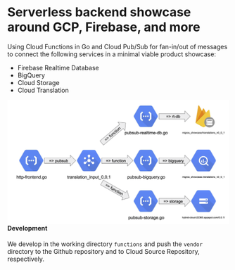 # Serverless backend showcase around GCP, Firebase, and more

Using Cloud Functions in Go and Cloud Pub/Sub for fan-in/out of messages 
to connect the following services in a minimal viable product showcase:

- Firebase Realtime Database
- BigQuery
- Cloud Storage
- Cloud Translation

<img src="schema.png"
     alt="Schema"
     style="float: left; margin-right: 10px;" />


#### Development

We develop in the working directory `functions` and push the `vendor` directory to the Github repository 
and to Cloud Source Repository, respectively.


